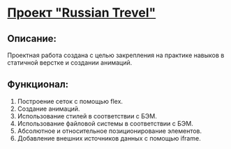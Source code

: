 # [Проект "Russian Trevel"](https://dmitrii-belich.github.io/how-to-learn/)

## Описание:
Проектная работа создана с целью закрепления на практике навыков в статичной верстке и создании анимаций.

## Функционал:
1. Построение сеток с помощью flex.
2. Создание анимаций.
3. Использование стилей в соответствии с БЭМ.
4. Использование файловой системы в соответствии с БЭМ.
5. Абсолютное и относительное позиционирование элементов.
6. Добавление внешних источников данных с помощью iframe.

